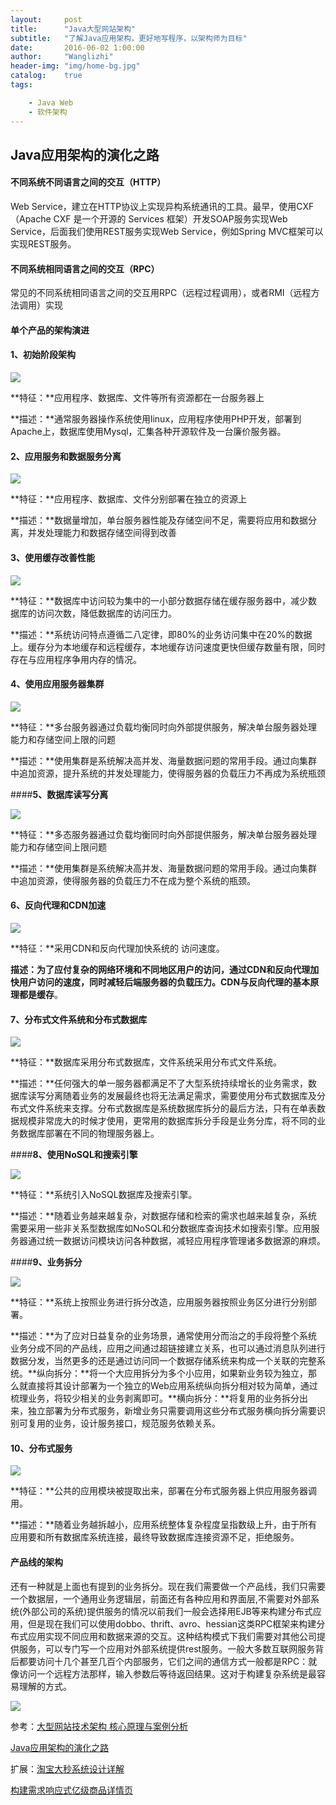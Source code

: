 ```yaml
---
layout:     post
title:      "Java大型网站架构"
subtitle:   "了解Java应用架构，更好地写程序，以架构师为目标"
date:       2016-06-02 1:00:00
author:     "Wanglizhi"
header-img: "img/home-bg.jpg"
catalog:    true
tags:

    - Java Web
    - 软件架构
---
```


## Java应用架构的演化之路

#### 不同系统不同语言之间的交互（HTTP）

Web Service，建立在HTTP协议上实现异构系统通讯的工具。最早，使用CXF（Apache CXF 是一个开源的 Services 框架）开发SOAP服务实现Web Service，后面我们使用REST服务实现Web Service，例如Spring MVC框架可以实现REST服务。

#### 不同系统相同语言之间的交互（RPC）

常见的不同系统相同语言之间的交互用RPC（远程过程调用），或者RMI（远程方法调用）实现

#### 单个产品的架构演进

#### **1、初始阶段架构**

![](http://7xnovl.com1.z0.glb.clouddn.com/image/f/32/8ed4c512b2cd4802f0dae45b7443f.jpg)

**特征：**应用程序、数据库、文件等所有资源都在一台服务器上

**描述：**通常服务器操作系统使用linux，应用程序使用PHP开发，部署到Apache上，数据库使用Mysql，汇集各种开源软件及一台廉价服务器。

#### **2、应用服务和数据服务分离**

![](http://7xnovl.com1.z0.glb.clouddn.com/image/9/0a/fda481e179f563a8621daeeeefcb5.jpg)

**特征：**应用程序、数据库、文件分别部署在独立的资源上

**描述：**数据量增加，单台服务器性能及存储空间不足，需要将应用和数据分离，并发处理能力和数据存储空间得到改善

#### **3、使用缓存改善性能**

![](http://7xnovl.com1.z0.glb.clouddn.com/image/f/a5/82f3628134fa60f7a3e67039010bc.jpg)

**特征：**数据库中访问较为集中的一小部分数据存储在缓存服务器中，减少数据库的访问次数，降低数据库的访问压力。

**描述：**系统访问特点遵循二八定律，即80%的业务访问集中在20%的数据上。缓存分为本地缓存和远程缓存，本地缓存访问速度更快但缓存数量有限，同时存在与应用程序争用内存的情况。

#### **4、使用应用服务器集群**

![](http://7xnovl.com1.z0.glb.clouddn.com/image/c/40/c9cc50c2fcd299aeae97a05e4199a.jpg)

**特征：**多台服务器通过负载均衡同时向外部提供服务，解决单台服务器处理能力和存储空间上限的问题

**描述：**使用集群是系统解决高并发、海量数据问题的常用手段。通过向集群中追加资源，提升系统的并发处理能力，使得服务器的负载压力不再成为系统瓶颈

####**5、数据库读写分离**

![](http://7xnovl.com1.z0.glb.clouddn.com/image/5/b8/4a978165686f6df6c8193b41814cf.jpg)

**特征：**多态服务器通过负载均衡同时向外部提供服务，解决单台服务器处理能力和存储空间上限问题

**描述：**使用集群是系统解决高并发、海量数据问题的常用手段。通过向集群中追加资源，使得服务器的负载压力不在成为整个系统的瓶颈。

#### **6、反向代理和CDN加速**

![](http://7xnovl.com1.z0.glb.clouddn.com/image/7/84/4dfa1b25bcb78d207344c0dd3f212.jpg)

**特征：**采用CDN和反向代理加快系统的 访问速度。

**描述：**为了应付复杂的网络环境和不同地区用户的访问，通过CDN和反向代理加快用户访问的速度，同时减轻后端服务器的负载压力。CDN与反向代理的基本原理都是**缓存**。

#### **7、分布式文件系统和分布式数据库**

![](http://7xnovl.com1.z0.glb.clouddn.com/image/2/ad/fddd352d904ce267ea5d9a7c2de1a.jpg)

**特征：**数据库采用分布式数据库，文件系统采用分布式文件系统。

**描述：**任何强大的单一服务器都满足不了大型系统持续增长的业务需求，数据库读写分离随着业务的发展最终也将无法满足需求，需要使用分布式数据库及分布式文件系统来支撑。分布式数据库是系统数据库拆分的最后方法，只有在单表数据规模非常庞大的时候才使用，更常用的数据库拆分手段是业务分库，将不同的业务数据库部署在不同的物理服务器上。

####**8、使用NoSQL和搜索引擎**

![](http://7xnovl.com1.z0.glb.clouddn.com/image/e/42/99e476963d18d17111f2a6440903c.jpg)

**特征：**系统引入NoSQL数据库及搜索引擎。

**描述：**随着业务越来越复杂，对数据存储和检索的需求也越来越复杂，系统需要采用一些非关系型数据库如NoSQL和分数据库查询技术如搜索引擎。应用服务器通过统一数据访问模块访问各种数据，减轻应用程序管理诸多数据源的麻烦。

####**9、业务拆分**

![](http://7xnovl.com1.z0.glb.clouddn.com/image/3/3d/f595ecf21cc1951ba637139328d85.jpg)

**特征：**系统上按照业务进行拆分改造，应用服务器按照业务区分进行分别部署。

**描述：**为了应对日益复杂的业务场景，通常使用分而治之的手段将整个系统业务分成不同的产品线，应用之间通过超链接建立关系，也可以通过消息队列进行数据分发，当然更多的还是通过访问同一个数据存储系统来构成一个关联的完整系统。**纵向拆分：**将一个大应用拆分为多个小应用，如果新业务较为独立，那么就直接将其设计部署为一个独立的Web应用系统纵向拆分相对较为简单，通过梳理业务，将较少相关的业务剥离即可。**横向拆分：**将复用的业务拆分出来，独立部署为分布式服务，新增业务只需要调用这些分布式服务横向拆分需要识别可复用的业务，设计服务接口，规范服务依赖关系。

#### **10、分布式服务**

![](http://7xnovl.com1.z0.glb.clouddn.com/image/3/bf/00e53d51bfab15bd00a7c98de2369.jpg)

**特征：**公共的应用模块被提取出来，部署在分布式服务器上供应用服务器调用。

**描述：**随着业务越拆越小，应用系统整体复杂程度呈指数级上升，由于所有应用要和所有数据库系统连接，最终导致数据库连接资源不足，拒绝服务。

#### 产品线的架构

还有一种就是上面也有提到的业务拆分。现在我们需要做一个产品线，我们只需要一个数据层，一个通用业务逻辑层，前面还有各种应用和界面层,不需要对外部系统(外部公司的系统)提供服务的情况以前我们一般会选择用EJB等来构建分布式应用，但是现在我们可以使用dobbo、thrift、avro、hessian这类RPC框架来构建分布式应用实现不同应用和数据来源的交互。这种结构模式下我们需要对其他公司提供服务，可以专门写一个应用对外部系统提供rest服务。一般大多数互联网服务背后都要访问十几个甚至几百个内部服务，它们之间的通信方式一般都是RPC：就像访问一个远程方法那样，输入参数后等待返回结果。这对于构建复杂系统是最容易理解的方式。

![](http://7xnovl.com1.z0.glb.clouddn.com/image/e/3d/dc7c597b29944c4e41dfb8b267041.png)

参考：[大型网站技术架构 核心原理与案例分析](http://item.jd.com/11322972.html)

[Java应用架构的演化之路](http://www.importnew.com/19376.html)

扩展：[淘宝大秒系统设计详解](http://geek.csdn.net/news/detail/59847)

[构建需求响应式亿级商品详情页](http://www.importnew.com/19238.html)































